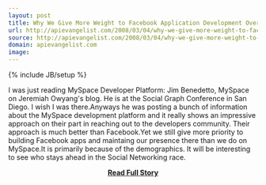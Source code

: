 ```yaml
---
layout: post
title: Why We Give More Weight to Facebook Application Development Over MySpace
url: http://apievangelist.com/2008/03/04/why-we-give-more-weight-to-facebook-application-development-over-myspace/
source: http://apievangelist.com/2008/03/04/why-we-give-more-weight-to-facebook-application-development-over-myspace/
domain: apievangelist.com
image: 
---
```

{% include JB/setup %}<p>I was just reading MySpace Developer Platform: Jim Benedetto, MySpace on Jeremiah Owyang's blog.  He is at the Social Graph Conference in San Diego.  I wish I was there.Anyways he was posting a bunch of information about the MySpace development platform and it really shows an impressive approach on their part in reaching out to the developers community. Their approach is much better than Facebook.Yet we still give more priority to building Facebook apps and maintaing our presence there than we do on MySpace.It is primarily because of the demographics.  It will be interesting to see who stays ahead in the Social Networking race.</p>
<center><p><a href="http://apievangelist.com/2008/03/04/why-we-give-more-weight-to-facebook-application-development-over-myspace/" style='padding:25px; font-sze:18px; font-weight: bold;'>Read Full Story</a></p></center>
